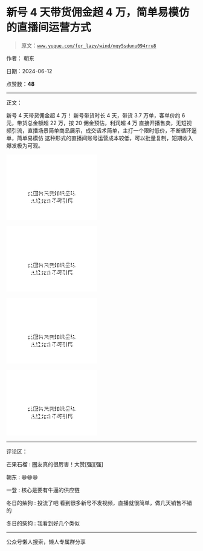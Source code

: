 # 新号 4 天带货佣金超 4 万，简单易模仿的直播间运营方式

> 原文：[`www.yuque.com/for_lazy/wind/mqy5sdunu094rru8`](https://www.yuque.com/for_lazy/wind/mqy5sdunu094rru8)

作者： 朝东

日期：2024-06-12

点赞数：**48**

* * *

正文：

新号 4 天带货佣金超 4 万！ 新号带货时长 4 天，带货 3.7 万单，客单价约 6 元，带货总金额超 22 万，按 20 佣金预估，利润超 4 万
直接开播售卖，无短视频引流，直播场景简单商品展示，成交话术简单，主打一个限时低价，不断循环逼单，简单易模仿
这种形式的直播间账号运营成本较低，可以批量复制，短期收入爆发极为可观。

![](img/22e94bfbe77a335e60ba905c025b4b97.png)

![](img/8e8db297468a3d50f431549f3e422788.png)

![](img/ff3e342acb9b24410f3f0d72a0f2a4b8.png)

![](img/4851d3c0aebbd4a893292093ac2da9af.png)

* * *

评论区：

芒果石榴 : 圈友真的很厉害！大赞[强][强]

朝东 : 😄😄😄

一登 : 核心是要有牛逼的供应链

冬日的柴狗 : 投流了吧 看到很多新号不发视频，直播就很简单，做几天销售不错的

冬日的柴狗 : 我看到好几个类似

* * *

公众号懒人搜索，懒人专属群分享